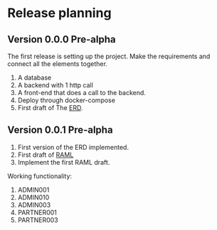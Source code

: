 # Release planning
## Version 0.0.0 Pre-alpha
The first release is setting up the project. Make the requirements and connect all the elements together. 
1. A  database
2. A backend with 1 http call
3. A front-end that does a call to the backend.
4. Deploy through docker-compose
5. First draft of The [ERD](./ERD.md).

## Version 0.0.1 Pre-alpha
1. First version of the ERD implemented.
2. First draft of [RAML](https://raml.org/)
3. Implement the first RAML draft.

Working functionality:
1. ADMIN001
2. ADMIN010
3. ADMIN003
5. PARTNER001
6. PARTNER003
